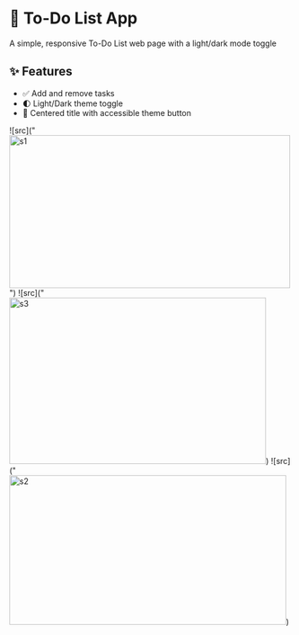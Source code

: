 # 📝 To-Do List App

A simple, responsive To-Do List web page with a light/dark mode toggle

## ✨ Features
- ✅ Add and remove tasks
- 🌓 Light/Dark theme toggle 
- 🎯 Centered title with accessible theme button

![src]("<img width="500" height="272" alt="s1" src="https://github.com/user-attachments/assets/31ed2cb1-2867-4fe0-b8ed-b3e885cfc568" />")
![src]("<img width="457" height="296" alt="s3" src="https://github.com/user-attachments/assets/26207511-524a-4941-9b6f-2a8570f1780f" />)
![src]("<img width="493" height="266" alt="s2" src="https://github.com/user-attachments/assets/d8353e4b-d03b-4765-a93c-35adc5fa74f6" />)

